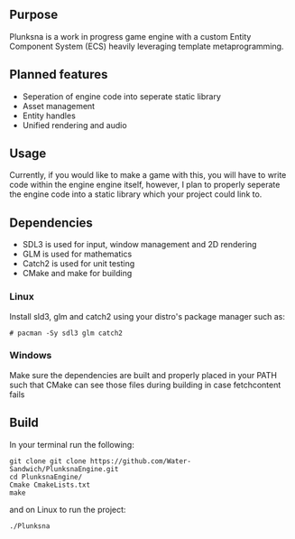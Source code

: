 ## Purpose

Plunksna is a work in progress game engine with a custom Entity Component System (ECS) heavily leveraging template metaprogramming.

## Planned features

- Seperation of engine code into seperate static library
- Asset management
- Entity handles
- Unified rendering and audio

## Usage

Currently, if you would like to make a game with this, you will have to write code within the engine engine itself, however, I plan to properly seperate the engine code into a static library which your project could link to.

## Dependencies

- SDL3 is used for input, window management and 2D rendering
- GLM is used for mathematics
- Catch2 is used for unit testing
- CMake and make for building

### Linux

Install sld3, glm and catch2 using your distro's package manager such as:

```
# pacman -Sy sdl3 glm catch2
```

### Windows

Make sure the dependencies are built and properly placed in your PATH such that CMake can see those files during building in case fetchcontent fails

## Build

In your terminal run the following:

```
git clone git clone https://github.com/Water-Sandwich/PlunksnaEngine.git
cd PlunksnaEngine/
Cmake CmakeLists.txt
make
```

and on Linux to run the project:

```
./Plunksna
```
